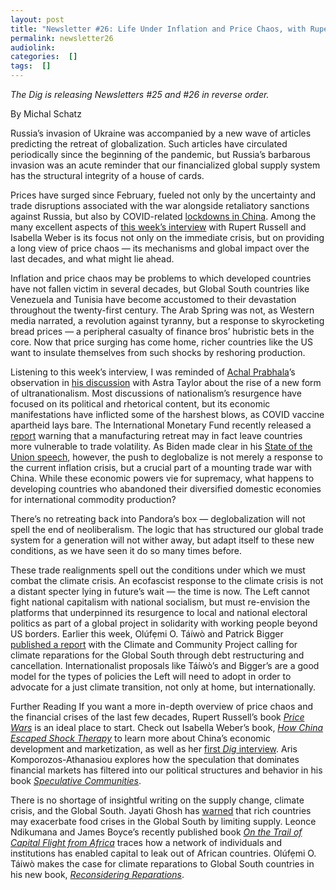 ```yaml
---
layout: post
title: "Newsletter #26: Life Under Inflation and Price Chaos, with Rupert Russell and Isabella Weber"
permalink: newsletter26
audiolink: 
categories:  []
tags:  []
---
```


*The Dig is releasing Newsletters #25 and #26 in reverse order.*

By Michal Schatz

Russia’s invasion of Ukraine was accompanied by a new wave of articles predicting the retreat of globalization. Such articles have circulated periodically since the beginning of the pandemic, but Russia’s barbarous invasion was an acute reminder that our financialized global supply system has the structural integrity of a house of cards.

Prices have surged since February, fueled not only by the uncertainty and trade disruptions associated with the war alongside retaliatory sanctions against Russia, but also by COVID-related [lockdowns in China](https://www.bloomberg.com/news/articles/2022-04-11/china-factory-prices-rise-faster-than-expected-as-oil-surges). Among the many excellent aspects of [this week’s interview](/podcast/price-wars-w-rupert-russell-isabella-weber/) with Rupert Russell and Isabella Weber is its focus not only on the immediate crisis, but on providing a long view of price chaos — its mechanisms and global impact over the last decades, and what might lie ahead.

Inflation and price chaos may be problems to which developed countries have not fallen victim in several decades, but Global South countries like Venezuela and Tunisia have become accustomed to their devastation throughout the twenty-first century. The Arab Spring was not, as Western media narrated, a revolution against tyranny, but a response to skyrocketing bread prices — a peripheral casualty of finance bros’ hubristic bets in the core. Now that price surging has come home, richer countries like the US want to insulate themselves from such shocks by reshoring production.

Listening to this week’s interview, I was reminded of [Achal Prabhala](/tag/achal-prabhala/)’s observation in [his discussion](/podcast/vaccine-apartheid-endures-w-achal-prabhala/) with Astra Taylor about the rise of a new form of ultranationalism. Most discussions of nationalism’s resurgence have focused on its political and rhetorical content, but its economic manifestations have inflicted some of the harshest blows, as COVID vaccine apartheid lays bare. The International Monetary Fund recently released a [report](https://www.imf.org/en/Publications/fandd/issues/2022/03/the-long-lasting-economic-shock-of-war) warning that a manufacturing retreat may in fact leave countries more vulnerable to trade volatility. As Biden made clear in his [State of the Union speech](https://www.whitehouse.gov/briefing-room/speeches-remarks/2022/03/01/remarks-of-president-joe-biden-state-of-the-union-address-as-delivered/), however, the push to deglobalize is not merely a response to the current inflation crisis, but a crucial part of a mounting trade war with China. While these economic powers vie for supremacy, what happens to developing countries who abandoned their diversified domestic economies for international commodity production?

There’s no retreating back into Pandora’s box — deglobalization will not spell the end of neoliberalism. The logic that has structured our global trade system for a generation will not wither away, but adapt itself to these new conditions, as we have seen it do so many times before.

These trade realignments spell out the conditions under which we must combat the climate crisis. An ecofascist response to the climate crisis is not a distant specter lying in future’s wait — the time is now. The Left cannot fight national capitalism with national socialism, but must re-envision the platforms that underpinned its resurgence to local and national electoral politics as part of a global project in solidarity with working people beyond US borders. Earlier this week, Olúfẹmi O. Táíwò and Patrick Bigger [published a report](https://www.climateandcommunity.org/debt-justice-for-climate-reparations) with the Climate and Community Project calling for climate reparations for the Global South through debt restructuring and cancellation. Internationalist proposals like Táíwò’s and Bigger’s are a good model for the types of policies the Left will need to adopt in order to advocate for a just climate transition, not only at home, but internationally.


Further Reading
If you want a more in-depth overview of price chaos and the financial crises of the last few decades, Rupert Russell’s book *[Price Wars](https://www.penguinrandomhouse.com/books/622647/price-wars-by-rupert-russell/)* is an ideal place to start. Check out Isabella Weber’s book, *[How China Escaped Shock Therapy](https://www.routledge.com/How-China-Escaped-Shock-Therapy-The-Market-Reform-Debate/Weber/p/book/9781032008493)* to learn more about China’s economic development and marketization, as well as her [first *Dig* interview](/how-china-escaped-shock-therapy-w-isabella-weber/). Aris Komporozos-Athanasiou explores how the speculation that dominates financial markets has filtered into our political structures and behavior in his book *[Speculative Communities](https://press.uchicago.edu/ucp/books/book/chicago/S/bo125281793.html)*.

There is no shortage of insightful writing on the supply change, climate crisis, and the Global South. Jayati Ghosh has [warned](https://www.project-syndicate.org/commentary/tackling-the-food-price-inflation-problem-by-jayati-ghosh-2022-01) that rich countries may exacerbate food crises in the Global South by limiting supply. Leonce Ndikumana and James Boyce’s recently published book *[On the Trail of Capital Flight from Africa](https://global.oup.com/academic/product/on-the-trail-of-capital-flight-from-africa-9780198852728?cc=gb&lang=en&)* traces how a network of individuals and institutions has enabled capital to leak out of African countries. Olúfẹmi O. Táíwò makes the case for climate reparations to Global South countries in his new book, *[Reconsidering Reparations](https://global.oup.com/academic/product/reconsidering-reparations-9780197508893?cc=gb&lang=en&)*.